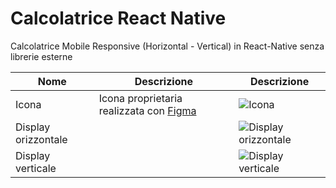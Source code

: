 # Calcolatrice React Native

Calcolatrice Mobile Responsive (Horizontal - Vertical) in React-Native senza librerie esterne




| Nome | Descrizione | Descrizione|
|------------------------|------------------------|------------------------|
| Icona     | Icona proprietaria realizzata con [Figma](https://www.figma.com/)   |![Icona](https://github.com/vittorioPiotti/Calcolatrice-React-Native/blob/main/icon.png)   |
| Display orizzontale      |  |![Display orizzontale](https://github.com/vittorioPiotti/Calcolatrice-React-Native/blob/main/calc_screenshot_horizontal.png)    |
| Display verticale      ||![Display verticale](https://github.com/vittorioPiotti/Calcolatrice-React-Native/blob/main/calc_screenshot_vertical.png)      |
